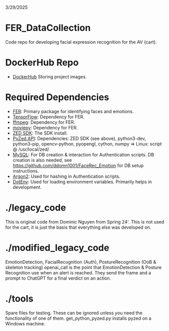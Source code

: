 3/29/2025

# FER_DataCollection
Code repo for developing facial expression recognition for the AV (cart).

# DockerHub Repo
- [DockerHub](https://hub.docker.com/repository/docker/jmujacart/jacart_images/general) Storing project images.

# Required Dependencies
- [FER](https://pypi.org/project/fer/): Primary package for identifying faces and emotions.
- [TensorFlow](https://pypi.org/project/tensorflow/): Dependency for FER.
- [ffmpeg](https://pypi.org/project/ffmpeg/): Dependency for FER.
- [moviepy](https://pypi.org/project/moviepy/): Dependency for FER.
- [ZED SDK](https://www.stereolabs.com/developers/release): The SDK install.
- [PyZed API](https://github.com/stereolabs/zed-python-api): Dependencies: ZED SDK (see above), python3-dev, python3-pip, opencv-python, pyopengl, cython, numpy => Linux: script @ /usr/local/zed/
- [MySQL](https://pypi.org/project/mysql-connector-python/): For DB creation & interaction for Authentication scripts. DB creation is also needed, see https://github.com/ddomn1001/FaceRec_Emotion for DB setup instructions.
- [Argon2](https://pypi.org/project/argon2-cffi/): Used for hashing in Authentication scripts.
- [DotEnv](https://pypi.org/project/python-dotenv/): Used for loading environment variables. Primarily helps in development.

# ./legacy_code
This is original code from Dominic Nguyen from Spring 24'. This is not used for the cart, it is just the basis that everything else was developed on.

# ./modified_legacy_code
EmotionDetection, FacialRecognition (Auth), PostureRecognition (OoB & skeleton tracking)
openai_call is the point that EmotionDetection & Posture Recognition use when an alert is reached. They send the frame and a prompt to ChatGPT for a final verdict on an action.

# ./tools
Spare files for testing. These can be ignored unless you need the functionality of one of them. 
    get_python_pyzed.py installs pyzed on a Windows machine.